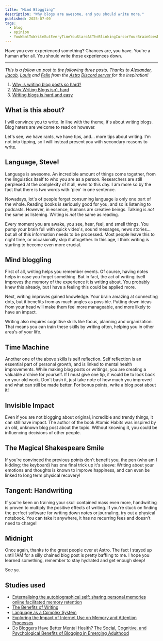 ```yaml
---
title: "Mind Bloggling"
description: "Why blogs are awesome, and you should write more."
published: 2025-07-09
tags:
  - blog
  - opinion
  - YouWantToWriteButEveryTimeYouStareAtTheBlinkingCursorYourBrainGoesNumb
---
```


Have you ever experienced something?
Chances are, you have. You're a human after all.
You should write those experiences down.

---

*This is a follow up post to the following three posts.*
*Thanks to [Alexander](https://github.com/alexanderniebuhr), [Jacob](https://github.com/jdtjenkins), [Louis](https://github.com/louisescher/) and [Felix](https://github.com/trueberryless) from the [Astro](https://astro.build) [Discord server](https://astro.build/chat/) for the inspiration!*

1. [Why is writing blog posts so hard?](https://jacobjenkins.codes/posts/why-is-writing-blogs-so-hard/)
2. [Why Writing Blogs isn't hard](https://lou.gg/blog/why-writing-blogs-isnt-hard)
3. [Writing blogs is hard and easy](https://blog.trueberryless.org/blog/writing-blogs-is-hard-and-easy/)

## What is this about?

I will convince you to write.
In line with the theme, it's about writing blogs.
Blog haters are welcome to read on however.

Let's see, we have rants, we have tips, and... more tips about writing.
I'm not into tipping, so I will instead present you with secondary reasons to write.

## Language, Steve!

Language is awesome.
An incredible amount of things come together, from the linguistics itself to who you are as a person.
Researchers are still perplexed at the complexity of it all, even to this day.
I am more so by the fact that there is two words with 'plex' in one sentence.

Nowadays, lot's of people forget consuming language is only one part of the whole.
Reading books is seriously good for you, and so is listening to podcasts.
However, in essence, humans are creative beings.
Talking is *not* the same as listening. Writing is *not* the same as reading.

Every moment you are awake, you see, hear, feel, and smell things.
You pump your brain full with quick video's, sound messages, news stories...
but all of this information needs to be processed.
Most people leave this to night time, or occasionally skip it altogether.
In this age, I think writing is starting to become even more crucial.

## Mind bloggling

First of all, writing helps you remember events.
Of course, having notes helps in case you forget something.
But in fact, the act of writing itself improves the memory of the experience it is writing about.
You probably knew this already, but I have a feeling this could be applied more.

Next, writing improves gained knowledge.
Your brain amazing at connecting dots, but it benefits from as much angles as possible.
Putting down ideas from your head will make them feel more manageable, and more likely to have an impact.

Writing also requires cognitive skills like focus, planning and organization.
That means you can train these skills by writing often, helping you in other area's of your life.

## Time Machine

Another one of the above skills is self reflection.
Self reflection is an essential part of personal growth, and is linked to mental health improvements.
While making blog posts or writings, you are creating a valuable archive for yourself.
If I must give one tip, it would be to look back on your old work.
Don't bash it, just take note of how much you improved and what can still be made better.
For bonus points, write a blog post about it!

## Invisible Impact

Even if you are not blogging about original, incredible and trendy things, it can still have impact.
The author of the book Atomic Habits was inspired by an old, unknown blog post about the topic.
Without knowing it, you could be influencing decisions of other people.

## The Magical Shakespeare Smile

If you're convinced the previous points don't benefit you,
the pen (who am I kidding; the keyboard) has one final trick up it's sleeve:
Writing about your emotions and thoughts is known to improve happiness,
and can even be linked to long term physical recovery!

## Tangent: Handwriting

If you're keen on training your skull contained mass even more,
handwriting is proven to multiply the positive effects of writing.
If you're stuck on finding the perfect software for writing down notes or journaling, try out a physical notebook.
You can take it anywhere, it has no recurring fees and doesn't need to charge!

## Midnight

Once again, thanks to the great people over at Astro.
The fact I stayed up until 1AM for a silly chained blog post is pretty baffling to me.
I hope you learned something, remember to stay hydrated and get enough sleep!

See ya.

## Studies used

- [Externalising the autobiographical self: sharing personal memories online facilitated memory retention](https://static1.squarespace.com/static/5a7df450aeb625eac9a06eec/t/5a9c76c00d9297b125859dc5/1520203457186/Externalising+the+autobiographical+self+sharing+personal+memories+online+facilitated+memory+retention.pdf)
- [The Benefits of Writing](https://www.niu.edu/language-literacy/_pdf/the-benefits-of-writing.pdf)
- [Language as a Complex System](https://www.cambridgescholars.com/resources/pdfs/978-1-4438-1762-2-sample.pdf)
- [Exploring the Impact of Internet Use on Memory and Attention Processes](https://pmc.ncbi.nlm.nih.gov/articles/PMC7766706/pdf/ijerph-17-09481.pdf)
- [Do Bloggers Have Better Mental Health? The Social, Cognitive, and Psychological Benefits of Blogging in Emerging Adulthood](https://pmc.ncbi.nlm.nih.gov/articles/PMC10138563/pdf/ijerph-20-05493.pdf)
